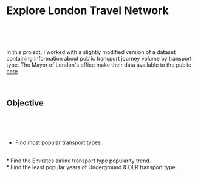 # Explore London Travel Network
<br/><br/><br/>

In this project, I worked with a slightly modified version of a dataset containing information about public transport journey volume by transport type.
The Mayor of London's office make their data available to the public [here](https://data.london.gov.uk/dataset)
<br/><br/><br/>

## Objective
<br/><br/><br/>

* Find most popular transport types.
<br/>
* Find the Emirates airline transport type popularity trend.
<br/>
* Find the least popular years of Underground & DLR transport type.
<br/><br/><br/>
